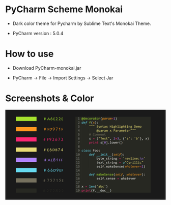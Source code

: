 # PyCharm Scheme Monokai
- Dark color theme for Pycharm by Sublime Text's Monokai Theme. 

- PyCharm version : 5.0.4

# How to use
- Download PyCharm-monokai.jar

- PyCharm -> File -> Import Settings -> Select Jar

# Screenshots & Color 
![](PyCharm-monokai.jpg)

